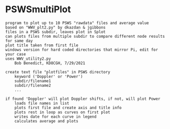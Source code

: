 # PSWSmultiPlot
	program to plot up to 10 PSWS "rawdata" files and average value
	based on "WWV_plt2.py" by dkazdan & jgibbons
	files in a PSWS subdir, leaves plot in Splot
	can plots files from multiple subdir to compare different node results for same day
	plot title taken from first file
	windows version for hard coded directories that mirror Pi, edit for your case
	uses WWV_utility2.py
		Bob Benedict, KD8CGH, 7/29/2021
 
	create text file "plotfiles" in PSWS directory
		keyword ('Doppler' or 'Power')
		subdir/filename1 
		subdir/filename2
		...
 
	if found 'Doppler' will plot Doppler shifts, if not, will plot Power 
		loads file names in list
		plots first file and create axis and title info
		plots rest in loop as curves on first plot
		writes date for each curve in legend
		calculates average and plots
